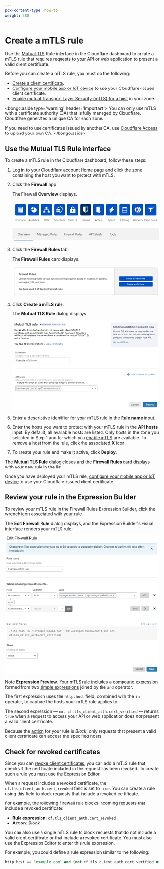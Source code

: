 ```yaml
---
pcx-content-type: how-to
weight: 380
---
```


# Create a mTLS rule

Use the [Mutual TLS](/cf-firewall-rules/api-shield#mutual-tls-mtls) Rule interface in the Cloudflare dashboard to create a mTLS rule that requires requests to your API or web application to present a valid client certificate.

Before you can create a mTLS rule, you must do the following:

- [Create a client certificate](https://developers.cloudflare.com/ssl/client-certificates/create-a-client-certificate).
- [Configure your mobile app or IoT device](https://developers.cloudflare.com/ssl/client-certificates/configure-your-mobile-app-or-iot-device) to use your Cloudflare-issued client certificate.
- [Enable mutual Transport Layer Security (mTLS) for a host](https://developers.cloudflare.com/ssl/client-certificates/enable-mtls) in your zone.

<bongo:aside type='warning' header='Important'>
You can only use mTLS with a certificate authority (CA) that is fully managed by Cloudflare. Cloudflare generates a unique CA for each zone.

If you need to use certificates issued by another CA, use [Cloudflare Access](https://developers.cloudflare.com/cloudflare-one/identity/devices/mutual-tls-authentication) to upload your own CA.
</bongo:aside>

## Use the Mutual TLS Rule interface

To create a mTLS rule in the Cloudflare dashboard, follow these steps:

1. Log in to your Cloudflare account Home page and click the zone containing the host you want to protect with mTLS.

1. Click the **Firewall** app.

   The Firewall **Overview** displays.

   ![Firewall Overview tab](../images/firewall-app-overview.png)

1. Click the **Firewall Rules** tab.

   The **Firewall Rules** card displays.

   ![Firewall Rules card](../images/firewall-rules-card.png)

1. Click **Create a mTLS rule**.

   The **Mutual TLS Rule** dialog displays.

   ![Firewall Rules Mutual TLS page](../images/firewall-rules-mutual-tls-page.png)

1. Enter a descriptive identifier for your mTLS rule in the **Rule name** input.

1. Enter the hosts you want to protect with your mTLS rule in the **API hosts** input. By default, all available hosts are listed. Only hosts in the zone you selected in Step 1 and for which you [enable mTLS](https://developers.cloudflare.com/ssl/client-certificates/enable-mtls) are available. To remove a host from the rule, click the associated **X** icon.

1. To create your rule and make it active, click **Deploy**.

The **Mutual TLS Rule** dialog closes and the **Firewall Rules** card displays with your new rule in the list.

Once you have deployed your mTLS rule, [configure your mobile app or IoT device](https://developers.cloudflare.com/ssl/client-certificates/configure-your-mobile-app-or-iot-device) to use your Cloudflare-issued client certificate.

## Review your rule in the Expression Builder

To review your mTLS rule in the Firewall Rules Expression Builder, click the wrench icon associated with your rule.

The **Edit Firewall Rule** dialog displays, and the Expression Builder's visual interface renders your mTLS rule:

![Edit Firewall Rule dialog with example mTLS rule](../images/firewall-rules-edit-firewall-rule-api-shield.png)

Note **Expression Preview**. Your mTLS rule includes a [compound expression](/cf-firewall-rules/fields-and-expressions/#compound-expressions) formed from two [simple expressions](/cf-firewall-rules/fields-and-expressions/#simple-expressions) joined by the `and` operator.

The first expression uses the `http.host` field, combined with the `in` operator, to capture the hosts your mTLS rule applies to.

The second expression — `not cf.tls_client_auth.cert_verified` — returns `true` when a request to access your API or web application does _not_ present a valid client certificate.

Because the [action](/cf-firewall-rules/actions) for your rule is _Block_, only requests that present a valid client certificate can access the specified hosts.

## Check for revoked certificates

Since you can [revoke client certificates](https://developers.cloudflare.com/ssl/client-certificates/revoke-client-certificate), you can add a mTLS rule that checks if the certificate included in the request has been revoked. To create such a rule you must use the Expression Editor.

When a request includes a revoked certificate, the `cf.tls_client_auth.cert_revoked` field is set to `true`. You can create a rule using this field to block requests that include a revoked certificate.

For example, the following Firewall rule blocks incoming requests that include a revoked certificate:

- **Rule expression**: `cf.tls_client_auth.cert_revoked`
- **Action**: _Block_

You can also use a single mTLS rule to block requests that do not include a valid client certificate or that include a revoked certificate. You must also use the Expression Editor to enter this rule expression.

For example, you could define a rule expression similar to the following:

```sql
http.host == "example.com" and (not cf.tls_client_auth.cert_verified or cf.tls_client_auth.cert_revoked)
```
